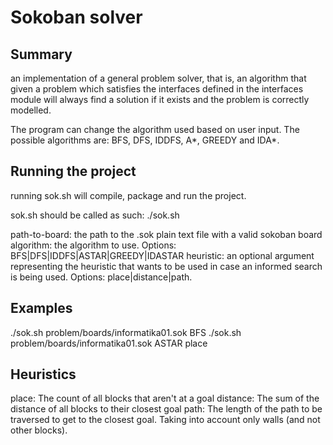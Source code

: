 # Sokoban solver

## Summary

an implementation of a general problem solver, that is, an algorithm that given a problem which satisfies the interfaces defined in the interfaces module will always find a solution if it exists and the problem is correctly modelled.

The program can change the algorithm used based on user input. The possible algorithms are: BFS, DFS, IDDFS, A*, GREEDY and IDA*.

## Running the project

running sok.sh will compile, package and run the project.

sok.sh should be called as such: ./sok.sh <path-to-board> <algorithm> <heuristic>

path-to-board: the path to the .sok plain text file with a valid sokoban board
algorithm: the algorithm to use. Options: BFS|DFS|IDDFS|ASTAR|GREEDY|IDASTAR
heuristic: an optional argument representing the heuristic that wants to be used in case an informed search is being used. Options: place|distance|path.

## Examples

./sok.sh problem/boards/informatika01.sok BFS
./sok.sh problem/boards/informatika01.sok ASTAR place

## Heuristics

place: The count of all blocks that aren't at a goal
distance: The sum of the distance of all blocks to their closest goal
path: The length of the path to be traversed to get to the closest goal. Taking into account only walls (and not other blocks).
